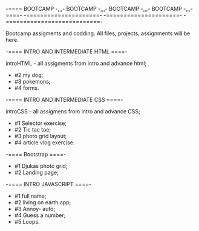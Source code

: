 -====   BOOTCAMP -,,,-  BOOTCAMP -,,,-  BOOTCAMP -,,,-  BOOTCAMP -,,,-  ====-
-=====================- -=====================- -===========================-


Bootcamp assigments and codding. All files, projects, assignments will be here.

-====   INTRO AND INTERMEDIATE HTML  ====-

introHTML - all assigments from intro and advance html; 
  - #2 my dog;
  - #3 pokemons;
  - #4 forms.

-====   INTRO AND INTERMEDIATE CSS ====-

introCSS - all assigmens from intro and advance CSS; 
  - #1 Selector exercise;
  - #2 Tic tac toe;
  - #3 photo grid layout;
  - #4 article vlog exercise.

  -====   Bootstrap  ====-
  - #1 Djukas photo grid;
  - #2 Landing page;


-====   INTRO JAVASCRIPT ====-
  - #1  full name;
  - #2 living on earth app;
  - #3 Annoy- auto;
  - #4 Guess a number;
  - #5 Loops.
